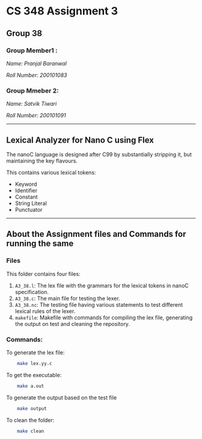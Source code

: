 # CS 348 Assignment 3
## Group 38
### Group Member1 :

*Name: Pranjal Baranwal*

_Roll Number: 200101083_

### Group Mmeber 2:
*Name: Satvik Tiwari*

_Roll Number: 200101091_

---
## Lexical Analyzer for Nano C using Flex

The nanoC language is designed after C99 by substantially stripping it, but maintaining the key flavours.

This contains various lexical tokens:

* Keyword
* Identifier
* Constant
* String Literal
* Punctuator
---

## About the Assignment files and Commands for running the same

### Files
This folder contains four files:

1. `A3_38.l`: The lex file with the grammars for the lexical tokens in nanoC specification.
2. `A3_38.c`: The main file for testing the lexer.
3. `A3_38.nc`: The testing file having various statements to test different lexical rules of the lexer.
4. `makefile`: Makefile with commands for compiling the lex file, generating the output on test and cleaning the repository.

### Commands:

To generate the lex file:
```bash
    make lex.yy.c
```
To get the executable:
```bash
    make a.out
```
To generate the output based on the test file
```bash
    make output
```
To clean the folder:
```bash
    make clean
```